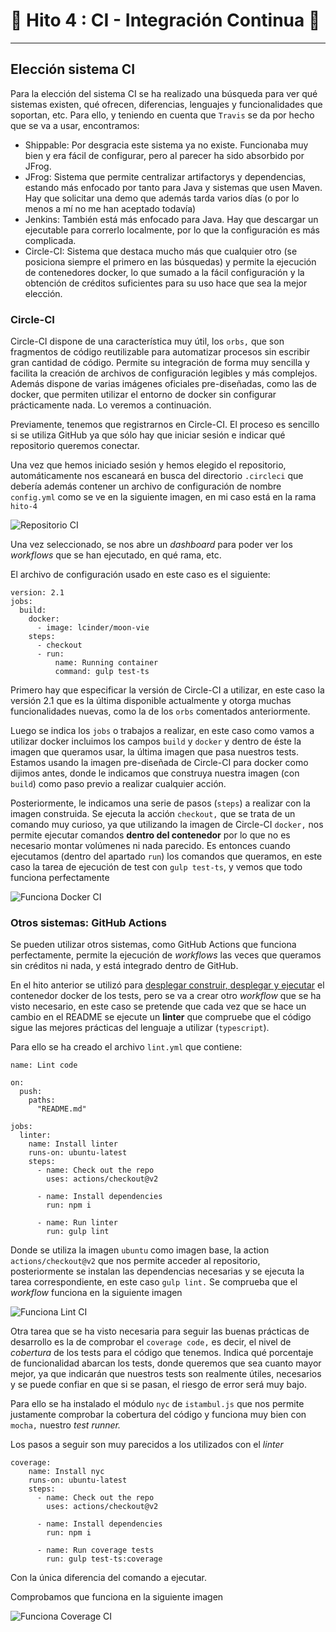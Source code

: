 
# :scroll: Hito 4 : CI - Integración Continua :scroll:

***


## Elección sistema CI

Para la elección del sistema CI se ha realizado una búsqueda para ver qué sistemas existen, qué ofrecen, diferencias, 
lenguajes y funcionalidades que soportan, etc.
Para ello, y teniendo en cuenta que `Travis` se da por hecho que se va a usar, encontramos:
- Shippable: Por desgracia este sistema ya no existe. Funcionaba muy bien y era fácil de configurar, pero
al parecer ha sido absorbido por JFrog.
- JFrog: Sistema que permite centralizar artifactorys y dependencias, estando más enfocado por tanto
para Java y sistemas que usen Maven. Hay que solicitar una demo que además tarda varios días (o por lo menos
a mí no me han aceptado todavía)
- Jenkins: También está más enfocado para Java. Hay que descargar un ejecutable para correrlo
localmente, por lo que la configuración es más complicada.
- Circle-CI: Sistema que destaca mucho más que cualquier otro (se posiciona siempre el primero en las búsquedas)
y permite la ejecución de contenedores docker, lo que sumado a la fácil configuración y la obtención de créditos
suficientes para su uso hace que sea la mejor elección.

### Circle-CI
Circle-CI dispone de una característica muy útil, los `orbs,` que son fragmentos de código reutilizable
para automatizar procesos sin escribir gran cantidad de código. Permite su integración de forma muy sencilla
y facilita la creación de archivos de configuración legibles y más complejos. Además 
dispone de varias imágenes oficiales pre-diseñadas, como las de docker, que permiten utilizar el entorno de
docker sin configurar prácticamente nada. Lo veremos a continuación.

Previamente, tenemos que registrarnos en Circle-CI. El proceso es sencillo si se utiliza GitHub ya que
sólo hay que iniciar sesión e indicar qué repositorio queremos conectar.

Una vez que hemos iniciado sesión y hemos elegido el repositorio, automáticamente nos escaneará en busca
del directorio `.circleci` que debería además contener un archivo de configuración de nombre `config.yml`
como se ve en la siguiente imagen, en mi caso está en la rama `hito-4`

![Repositorio CI](https://github.com/LCinder/Moon-vie/blob/master/docs/img/circleci-1.PNG)


Una vez seleccionado, se nos abre un _dashboard_ para poder ver los _workflows_ que se han ejecutado,
en qué rama, etc.

El archivo de configuración usado en este caso es el siguiente:

```
version: 2.1
jobs:
  build:
    docker:
      - image: lcinder/moon-vie
    steps:
      - checkout
      - run:
          name: Running container
          command: gulp test-ts
```

Primero hay que especificar la versión de Circle-CI a utilizar, en este caso la versión 2.1
que es la última disponible actualmente y otorga muchas funcionalidades nuevas, como la de los `orbs` comentados
anteriormente.

Luego se indica los `jobs` o trabajos a realizar, en este caso como vamos a utilizar docker
incluimos los campos `build` y `docker` y dentro de éste la imagen que queramos usar, la última
imagen que pasa nuestros tests. Estamos usando la imagen pre-diseñada de Circle-CI para docker como dijimos antes, 
donde le indicamos que construya nuestra imagen (con `build`) como paso previo a realizar cualquier acción.

Posteriormente, le indicamos una serie de pasos (`steps`) a realizar con la imagen construida.
Se ejecuta la acción `checkout,` que se trata de un comando muy curioso, ya que utilizando 
la imagen de Circle-CI `docker,` nos permite ejecutar comandos **dentro del contenedor** por lo que
no es necesario montar volúmenes ni nada parecido. Es entonces cuando ejecutamos (dentro del apartado `run`)
los comandos que queramos, en este caso la tarea de ejecución de test con `gulp test-ts`, y vemos que 
todo funciona perfectamente


![Funciona Docker CI](https://github.com/LCinder/Moon-vie/blob/master/docs/img/circleci-funciona.PNG)

### Otros sistemas: GitHub Actions

Se pueden utilizar otros sistemas, como GitHub Actions que funciona perfectamente, permite la ejecución
de _workflows_ las veces que queramos sin créditos ni nada, y está integrado dentro de GitHub.

En el hito anterior se utilizó para
[desplegar construir, desplegar y ejecutar](https://github.com/LCinder/Moon-vie/runs/4250487253?check_suite_focus=true#step:7:26)
el contenedor docker de los tests, pero se va a crear otro _workflow_ que se ha visto necesario, 
en este caso se pretende que cada vez que se hace un cambio en el README se ejecute un **linter** que compruebe
que el código sigue las mejores prácticas del lenguaje a utilizar (`typescript`).

Para ello se ha creado el archivo `lint.yml` que contiene:
```
name: Lint code

on:
  push:
    paths:
      "README.md"

jobs:
  linter:
    name: Install linter
    runs-on: ubuntu-latest
    steps:
      - name: Check out the repo
        uses: actions/checkout@v2

      - name: Install dependencies
        run: npm i

      - name: Run linter
        run: gulp lint
```

Donde se utiliza la imagen `ubuntu` como imagen base, la action `actions/checkout@v2` que
nos permite acceder al repositorio, posteriormente se instalan las dependencias necesarias y se
ejecuta la tarea correspondiente, en este caso `gulp lint.` Se comprueba que el _workflow_ funciona en la siguiente imagen


![Funciona Lint CI](https://github.com/LCinder/Moon-vie/blob/master/docs/img/lint-ci-funciona.PNG)


Otra tarea que se ha visto necesaria para seguir las buenas prácticas de desarrollo es la de comprobar
el `coverage code,` es decir, el nivel de _cobertura_ de los tests para el código que tenemos.
Indica qué porcentaje de funcionalidad abarcan los tests, donde queremos que sea cuanto mayor mejor,
ya que indicarán que nuestros tests son realmente útiles, necesarios y se puede confiar en que si se pasan, 
el riesgo de error será muy bajo.

Para ello se ha instalado el módulo `nyc` de `istambul.js` que nos permite justamente comprobar
la cobertura del código y funciona muy bien con `mocha,` nuestro _test runner._

Los pasos a seguir son muy parecidos a los utilizados con el _linter_

```
coverage:
    name: Install nyc
    runs-on: ubuntu-latest
    steps:
      - name: Check out the repo
        uses: actions/checkout@v2

      - name: Install dependencies
        run: npm i

      - name: Run coverage tests
        run: gulp test-ts:coverage
```

Con la única diferencia del comando a ejecutar.

Comprobamos que funciona en la siguiente imagen

![Funciona Coverage CI](https://github.com/LCinder/Moon-vie/blob/master/docs/img/coverageg-ci-funciona.PNG)
